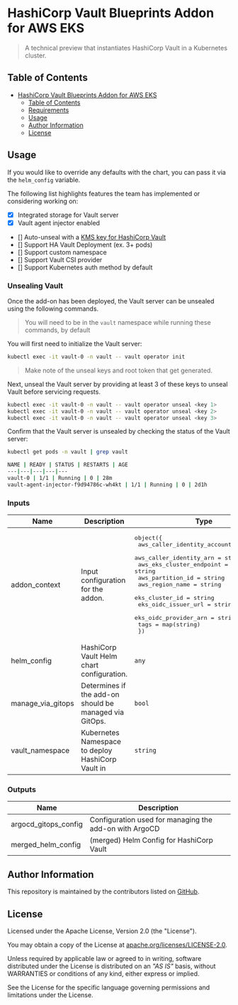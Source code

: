 # HashiCorp Vault Blueprints Addon for AWS EKS

> A technical preview that instantiates HashiCorp Vault in a Kubernetes cluster.

## Table of Contents

- [HashiCorp Vault Blueprints Addon for AWS EKS](#hashicorp-vault-blueprints-addon-for-aws-eks)
  - [Table of Contents](#table-of-contents)
  - [Requirements](#requirements)
  - [Usage](#usage)
  - [Author Information](#author-information)
  - [License](#license)

## Usage

If you would like to override any defaults with the chart, you can pass it via the `helm_config` variable.

The following list highlights features the team has implemented or considering working on:

- [X] Integrated storage for Vault server
- [X] Vault agent injector enabled
- [] Auto-unseal with a [KMS key for HashiCorp Vault](https://www.vaultproject.io/docs/configuration/seal/awskms)
- [] Support HA Vault Deployment (ex. 3+ pods)
- [] Support custom namespace
- [] Support Vault CSI provider
- [] Support Kubernetes auth method by default

### Unsealing Vault

Once the add-on has been deployed, the Vault server can be unsealed using the following commands.

> You will need to be in the `vault` namespace while running these commands, by default

You will first need to initialize the Vault server:

```sh
kubectl exec -it vault-0 -n vault -- vault operator init
```

> Make note of the unseal keys and root token that get generated.

Next, unseal the Vault server by providing at least 3 of these keys to unseal Vault before servicing requests.

```sh
kubectl exec -it vault-0 -n vault -- vault operator unseal <key 1>
kubectl exec -it vault-0 -n vault -- vault operator unseal <key 2>
kubectl exec -it vault-0 -n vault -- vault operator unseal <key 3>
 ```

Confirm that the Vault server is unsealed by checking the status of the Vault server:

```sh
kubectl get pods -n vault | grep vault

NAME | READY | STATUS | RESTARTS | AGE
---|---|---|---|---
vault-0 | 1/1 | Running | 0 | 28m
vault-agent-injector-f9d94786c-wh4kt | 1/1 | Running | 0 | 2d1h
```

<!-- BEGIN_TF_DOCS -->
### Inputs

| Name | Description | Type | Default | Required |
|------|-------------|------|---------|:--------:|
| addon_context | Input configuration for the addon. | <pre>object({<br>    aws_caller_identity_account_id = string<br>    aws_caller_identity_arn        = string<br>    aws_eks_cluster_endpoint       = string<br>    aws_partition_id               = string<br>    aws_region_name                = string<br>    eks_cluster_id                 = string<br>    eks_oidc_issuer_url            = string<br>    eks_oidc_provider_arn          = string<br>    tags                           = map(string)<br>  })</pre> | n/a | yes |
| helm_config | HashiCorp Vault Helm chart configuration. | `any` | `{}` | no |
| manage_via_gitops | Determines if the add-on should be managed via GitOps. | `bool` | `false` | no |
| vault_namespace | Kubernetes Namespace to deploy HashiCorp Vault in | `string` | `"vault"` | no |

### Outputs

| Name | Description |
|------|-------------|
| argocd_gitops_config | Configuration used for managing the add-on with ArgoCD |
| merged_helm_config | (merged) Helm Config for HashiCorp Vault |
<!-- END_TF_DOCS -->

## Author Information

This repository is maintained by the contributors listed on [GitHub](https://github.com/ksatirli/hashicorp-vault-eks-blueprints-addon/graphs/contributors).

## License

Licensed under the Apache License, Version 2.0 (the "License").

You may obtain a copy of the License at [apache.org/licenses/LICENSE-2.0](http://www.apache.org/licenses/LICENSE-2.0).

Unless required by applicable law or agreed to in writing, software distributed under the License is distributed on an _"AS IS"_ basis, without WARRANTIES or conditions of any kind, either express or implied.

See the License for the specific language governing permissions and limitations under the License.
